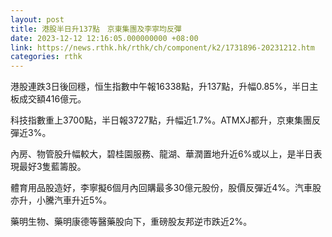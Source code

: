 ```yaml
---
layout: post
title: 港股半日升137點　京東集團及李寧均反彈
date: 2023-12-12 12:16:05.000000000 +08:00
link: https://news.rthk.hk/rthk/ch/component/k2/1731896-20231212.htm
categories: rthk
---
```


港股連跌3日後回穩，恒生指數中午報16338點，升137點，升幅0.85%，半日主板成交額416億元。

科技指數重上3700點，半日報3727點，升幅近1.7%。ATMXJ都升，京東集團反彈近3%。

內房、物管股升幅較大，碧桂園服務、龍湖、華潤置地升近6%或以上，是半日表現最好3隻藍籌股。

體育用品股造好，李寧擬6個月內回購最多30億元股份，股價反彈近4%。汽車股亦升，小騰汽車升近5%。

藥明生物、藥明康德等醫藥股向下，重磅股友邦逆市跌近2%。
